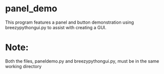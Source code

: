 # panel_demo

This program features a panel and button demonstration using breezypythongui.py to assist with creating a GUI.

# Note:
Both the files, paneldemo.py and breezypythongui.py, must be in the same working directory
